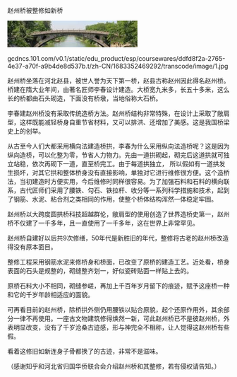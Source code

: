 赵州桥被整修如新桥


![赵州桥被整修如新桥](https://github.com/ywangnccu/ywang/blob/main/images/ZHAOZHOU_BRIDGE1.jpg)

gcdncs.101.com/v0.1/static/edu_product/esp/coursewares/ddfd8f2a-2765-4e37-a70f-a9b4de8d537b.t/zh-CN/1683352469292/transcode/image/1.jpg

赵州桥坐落在河北赵县，被世人誉为天下第一桥，赵县古称赵州因此得名赵州桥。桥建在隋大业年间，由著名匠师李春设计建造。大桥宽九米多，长五十多米，这么长的桥都由石头砌造，下面没有桥墩，当地俗称大石桥。

李春建赵州桥没有采取传统造桥方法。赵州桥结构非常特殊，在设计上采取了敞肩型，这样既能减轻桥身自重节省材料，又可以排洪、还增加了美感。这是我国桥梁史上的创举。

从古至今人们大都采用横向法建造桥拱，李春为什么采用纵向法造桥呢？这是因为纵向造桥，可以化整为零，节省人力物力。先由一道拱砌起，砌完后这道拱就可独立站稳，依次再砌下一道，直至桥完工。由于每道拱独立，
所以假如有一道拱发生损坏，对其它拱和整体桥身没有直接影响，单独对它进行维修很方便。这个造桥法，当初建造时方便实用，今后维修时同样很容易。为了加强石料和石料的横向联系，古代匠师们采用了腰铁、勾石、铁拉杆、收分等一系列科学措施和技术，起到了钢筋、水泥、粘合剂之类相同的作用，使整个桥体结构浑然一体稳定牢固。

赵州桥以大跨度圆拱桥科技超越群伦，敞肩型的使用创造了世界造桥史第一，赵州桥不仅建了一千多年，且一直使用了一千多年，这在世界上非常罕见。

赵州桥自建好以后共9次修缮，50年代是新胜旧的年代，整修将古老的赵州桥改造得没有原本面目。

整修工程采用钢筋水泥来修桥身和桥面，已改变了原桥的建造工艺。近处看，桥身表面的石头是规整的，砌缝整齐划一，好似瓷砖贴面一样贴上去的。

原桥石料大小不相同，砌缝参嵯，再加上千百年岁月留下的痕迹，赋予这座桥一种和它的千岁年龄相适应的面貌。

可再看目前的赵州桥，除桥拱外侧仍用腰铁以贴合原貌，起个还原作用外，其余部分一律不再使用。一座古文物建筑修得焕然一新，可此赵州桥已不是彼赵州桥，外表明显改变，没有了千岁沧桑古迹感，形与神完全不相称，让人觉得这赵州桥有些假。

看着这修旧如新连身子骨都换了的古迹，非常不是滋味。


（感谢知乎和河北省归国华侨联合会介绍赵州桥和其整修，若有侵权请告知。）
